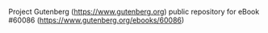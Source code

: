 Project Gutenberg (https://www.gutenberg.org) public repository for eBook #60086 (https://www.gutenberg.org/ebooks/60086)
